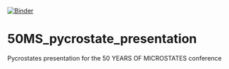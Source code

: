 [![Binder](https://mybinder.org/badge_logo.svg)](https://mybinder.org/v2/gh/vferat/50MS_pycrostate_presentation/HEAD?labpath=presentation.ipynb)
# 50MS_pycrostate_presentation
Pycrostates presentation for the 50 YEARS OF MICROSTATES conference
